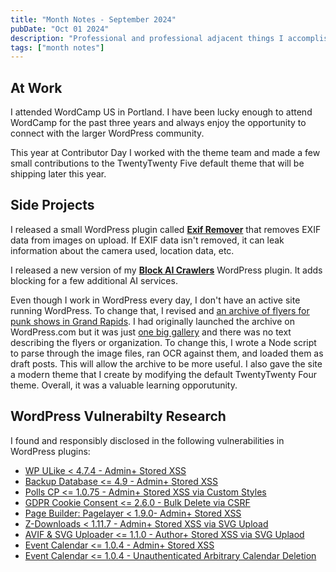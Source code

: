 ```yaml
---
title: "Month Notes - September 2024"
pubDate: "Oct 01 2024"
description: "Professional and professional adjacent things I accomplished in September 2024"
tags: ["month notes"]
---
```


## At Work

I attended WordCamp US in Portland. I have been lucky enough to attend WordCamp for the past three years and always enjoy the opportunity to connect with the larger WordPress community.

This year at Contributor Day I worked with the theme team and made a few small contributions to the TwentyTwenty Five default theme that will be shipping later this year.

## Side Projects

I released a small WordPress plugin called **[Exif Remover](https://wordpress.org/plugins/exif-remover/)** that removes EXIF data from images on upload. If EXIF data isn't removed, it can leak information about the camera used, location data, etc.

I released a new version of my **[Block AI Crawlers](https://wordpress.org/plugins/block-ai-crawlers)** WordPress plugin. It adds blocking for a few additional AI services.

Even though I work in WordPress every day, I don't have an active site running WordPress. To change that, I revised and [an archive of flyers for punk shows in Grand Rapids](https://grpunkflyers.winesapdesign.com/). I had originally launched the archive on WordPress.com but it was just [one big gallery](https://grpunkflyers.winesapdesign.com/flyers/) and there was no text describing the flyers or organization. To change this, I wrote a Node script to parse through the image files, ran OCR against them, and loaded them as draft posts. This will allow the archive to be more useful. I also gave the site a modern theme that I create by modifying the default TwentyTwenty Four theme. Overall, it was a valuable learning opporutunity.

## WordPress Vulnerabilty Research

I found and responsibly disclosed in the following vulnerabilities in WordPress plugins:

- [WP ULike < 4.7.4 - Admin+ Stored XSS](https://wpscan.com/vulnerability/9166cf91-69e5-4786-a6a9-816db7d47b07/)
- [Backup Database <= 4.9 - Admin+ Stored XSS](https://wpscan.com/vulnerability/2199ef66-25bd-4eb4-a675-d8b30f047847/)
- [Polls CP <= 1.0.75 - Admin+ Stored XSS via Custom Styles](https://wpscan.com/vulnerability/bffe0f75-33a2-4270-af13-835b8eb65688/)
- [GDPR Cookie Consent <= 2.6.0 - Bulk Delete via CSRF](https://wpscan.com/vulnerability/628bbac0-76b1-4666-9c00-bae84b48f85c/)
- [Page Builder: Pagelayer < 1.9.0- Admin+ Stored XSS](https://wpscan.com/vulnerability/acddcf33-0a18-499e-b42d-c8b49f2c4de5/)
- [Z-Downloads < 1.11.7 - Admin+ Stored XSS via SVG Upload](https://wpscan.com/vulnerability/fed2cd26-7ccb-419d-b589-978410953bf4/)
- [AVIF & SVG Uploader <= 1.1.0 - Author+ Stored XSS via SVG Uplaod](https://wpscan.com/vulnerability/a7de0cf6-3064-4595-9037-f8407fe40724/)
- [Event Calendar <= 1.0.4 - Admin+ Stored XSS](https://wpscan.com/vulnerability/707d4b5b-8efe-4010-ba7d-80538545a2d5/)
- [Event Calendar <= 1.0.4 - Unauthenticated Arbitrary Calendar Deletion](https://wpscan.com/vulnerability/8c48b657-afa1-45e6-ada6-27ee58185143/)